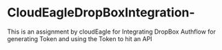 # CloudEagleDropBoxIntegration-
This is an assignment by cloudEagle for Integrating DropBox Authflow for generating Token and using the Token to hit an API
